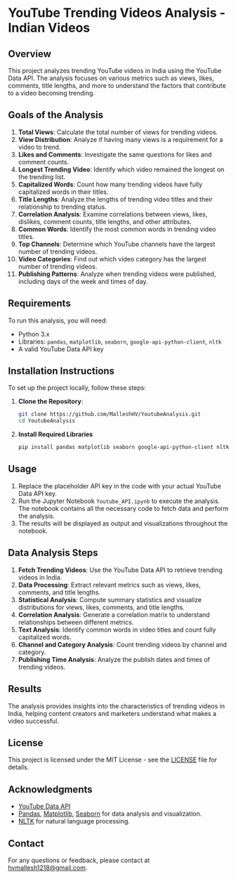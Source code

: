# YouTube Trending Videos Analysis - Indian Videos

## Overview
This project analyzes trending YouTube videos in India using the YouTube Data API. The analysis focuses on various metrics such as views, likes, comments, title lengths, and more to understand the factors that contribute to a video becoming trending.

## Goals of the Analysis
1. **Total Views**: Calculate the total number of views for trending videos.
2. **View Distribution**: Analyze if having many views is a requirement for a video to trend.
3. **Likes and Comments**: Investigate the same questions for likes and comment counts.
4. **Longest Trending Video**: Identify which video remained the longest on the trending list.
5. **Capitalized Words**: Count how many trending videos have fully capitalized words in their titles.
6. **Title Lengths**: Analyze the lengths of trending video titles and their relationship to trending status.
7. **Correlation Analysis**: Examine correlations between views, likes, dislikes, comment counts, title lengths, and other attributes.
8. **Common Words**: Identify the most common words in trending video titles.
9. **Top Channels**: Determine which YouTube channels have the largest number of trending videos.
10. **Video Categories**: Find out which video category has the largest number of trending videos.
11. **Publishing Patterns**: Analyze when trending videos were published, including days of the week and times of day.

## Requirements
To run this analysis, you will need:
- Python 3.x
- Libraries: `pandas`, `matplotlib`, `seaborn`, `google-api-python-client`, `nltk`
- A valid YouTube Data API key


## Installation Instructions
To set up the project locally, follow these steps:

1. **Clone the Repository**:
   ```bash
   git clone https://github.com/MalleshHV/YoutubeAnalysis.git
   cd YoutubeAnalysis

2. **Install Required Libraries**
   ```bash
   pip install pandas matplotlib seaborn google-api-python-client nltk


## Usage

1. Replace the placeholder API key in the code with your actual YouTube Data API key.
2. Run the Jupyter Notebook `Youtube_API.ipynb` to execute the analysis. The notebook contains all the necessary code to fetch data and perform the analysis.
3. The results will be displayed as output and visualizations throughout the notebook.

## Data Analysis Steps

1. **Fetch Trending Videos**: Use the YouTube Data API to retrieve trending videos in India.
2. **Data Processing**: Extract relevant metrics such as views, likes, comments, and title lengths.
3. **Statistical Analysis**: Compute summary statistics and visualize distributions for views, likes, comments, and title lengths.
4. **Correlation Analysis**: Generate a correlation matrix to understand relationships between different metrics.
5. **Text Analysis**: Identify common words in video titles and count fully capitalized words.
6. **Channel and Category Analysis**: Count trending videos by channel and category.
7. **Publishing Time Analysis**: Analyze the publish dates and times of trending videos.


## Results

The analysis provides insights into the characteristics of trending videos in India, helping content creators and marketers understand what makes a video successful.

## License

This project is licensed under the MIT License - see the [LICENSE](LICENSE) file for details.

## Acknowledgments

- [YouTube Data API](https://developers.google.com/youtube/v3)
- [Pandas](https://pandas.pydata.org/), [Matplotlib](https://matplotlib.org/), [Seaborn](https://seaborn.pydata.org/) for data analysis and visualization.
- [NLTK](https://www.nltk.org/) for natural language processing.



## Contact

For any questions or feedback, please contact at hvmallesh1218@gmail.com.
